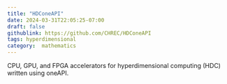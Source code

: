 ```yaml
---
title: "HDConeAPI"
date: 2024-03-31T22:05:25-07:00
draft: false
githublink: https://github.com/CHREC/HDConeAPI
tags: hyperdimensional
category:  mathematics
---
```


 CPU, GPU, and FPGA accelerators for hyperdimensional computing (HDC) written using oneAPI. 
